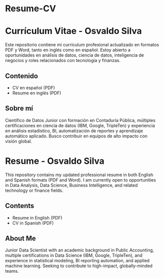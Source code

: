 # Resume-CV

# Currículum Vitae - Osvaldo Silva

Este repositorio contiene mi currículum profesional actualizado en formatos PDF y Word, tanto en inglés como en español. Estoy abierto a oportunidades en análisis de datos, ciencia de datos, inteligencia de negocios y roles relacionados con tecnología y finanzas.

## Contenido
- CV en español (PDF)
- Resume en inglés (PDF)

## Sobre mí
Científico de Datos Junior con formación en Contaduría Pública, múltiples certificaciones en ciencia de datos (IBM, Google, TripleTen) y experiencia en análisis estadístico, BI, automatización de reportes y aprendizaje automático aplicado. Busco contribuir en equipos de alto impacto con visión global.


# Resume - Osvaldo Silva

This repository contains my updated professional resume in both English and Spanish formats (PDF and Word). I am currently open to opportunities in Data Analysis, Data Science, Business Intelligence, and related technology or finance fields.

## Contents
- Resume in English (PDF)
- CV in Spanish (PDF)

## About Me
Junior Data Scientist with an academic background in Public Accounting, multiple certifications in Data Science (IBM, Google, TripleTen), and experience in statistical modeling, BI reporting automation, and applied machine learning. Seeking to contribute to high-impact, globally-minded teams.
